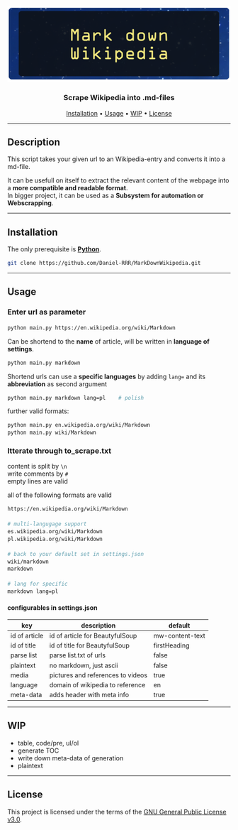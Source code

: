 ![Mark down Wikipedia](banner.png)

<h3 align="center">Scrape Wikipedia into .md-files</h3>
<p align="center">
    <a href="#Installation">Installation</a> •
    <a href="#Usage">Usage</a> •
    <a href="#WIP">WIP</a> •
    <a href="#License">License</a>
</p>

---

## Description  

This script takes your given url to an Wikipedia-entry and converts it into a md-file.
  
It can be usefull on itself to extract the relevant content of the webpage into a **more compatible and readable format**.  
In bigger project, it can be used as a **Subsystem for automation or Webscrapping**.  
  
---
  
## Installation  
  
The only prerequisite is [**Python**](https://www.python.org/downloads/).

```bash
git clone https://github.com/Daniel-RRR/MarkDownWikipedia.git
```
  
---
  
## Usage
  
### Enter url as parameter
````bash
python main.py https://en.wikipedia.org/wiki/Markdown
````  
  
Can be shortend to the **name** of article, will be written in **language of settings**.
````bash
python main.py markdown            
````  
  
Shortend urls can use a **specific languages** by adding ``lang=`` and its **abbreviation** as second argument
````bash
python main.py markdown lang=pl    # polish             
````  
  
further valid formats:
````bash
python main.py en.wikipedia.org/wiki/Markdown  
python main.py wiki/Markdown
````

### Itterate through to_scrape.txt
content is split by ``\n``  
write comments by ``#``  
empty lines are valid    
  
all of the following formats are valid
````bash
https://en.wikipedia.org/wiki/Markdown

# multi-langugage support
es.wikipedia.org/wiki/Markdown
pl.wikipedia.org/wiki/Markdown

# back to your default set in settings.json
wiki/markdown
markdown

# lang for specific 
markdown lang=pl
````
  
#### configurables in settings.json
| key                 | description                          | default            |
|---------------------|--------------------------------------|--------------------|
| id of article       | id of article for BeautyfulSoup      | mw-content-text    |
| id of title         | id of title for BeautyfulSoup        | firstHeading       |
| parse list          | parse list.txt of urls               | false              |
| plaintext           | no markdown, just ascii              | false              |
| media               | pictures and references to videos    | true               |
| language            | domain of wikipedia to reference     | en                 |
| meta-data            | adds header with meta info          | true               |
  
---
  
## WIP
  
* table, code/pre, ul/ol
* generate TOC
* write down meta-data of generation
* plaintext

  
---
  
## License

This project is licensed under the terms of the
[GNU General Public License v3.0](https://choosealicense.com/licenses/gpl-3.0).  
  
  
  